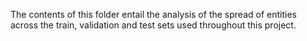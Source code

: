 The contents of this folder entail the analysis of the spread of entities across the train, validation and test sets used throughout this project.
